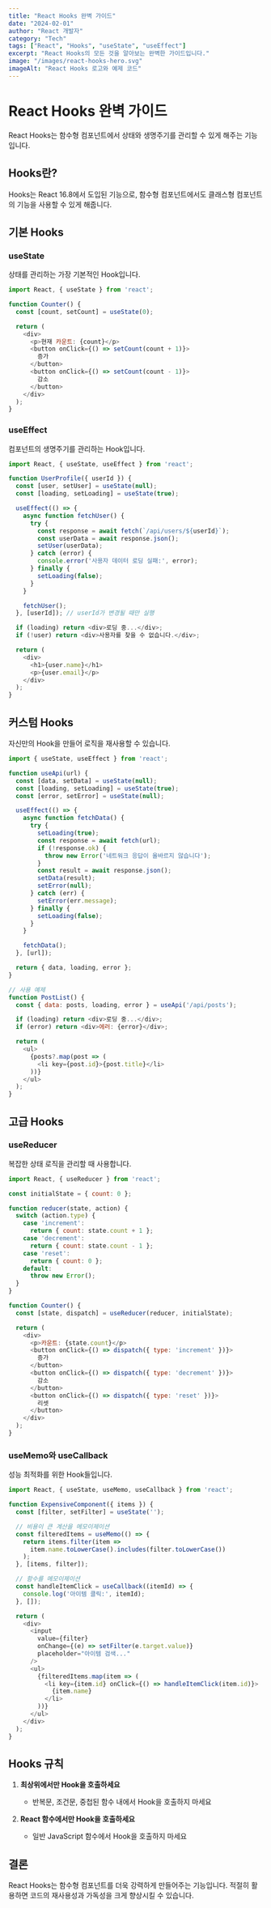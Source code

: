 ```yaml
---
title: "React Hooks 완벽 가이드"
date: "2024-02-01"
author: "React 개발자"
category: "Tech"
tags: ["React", "Hooks", "useState", "useEffect"]
excerpt: "React Hooks의 모든 것을 알아보는 완벽한 가이드입니다."
image: "/images/react-hooks-hero.svg"
imageAlt: "React Hooks 로고와 예제 코드"
---
```


# React Hooks 완벽 가이드

React Hooks는 함수형 컴포넌트에서 상태와 생명주기를 관리할 수 있게 해주는 기능입니다.

## Hooks란?

Hooks는 React 16.8에서 도입된 기능으로, 함수형 컴포넌트에서도 클래스형 컴포넌트의 기능을 사용할 수 있게 해줍니다.

## 기본 Hooks

### useState

상태를 관리하는 가장 기본적인 Hook입니다.

```javascript
import React, { useState } from 'react';

function Counter() {
  const [count, setCount] = useState(0);

  return (
    <div>
      <p>현재 카운트: {count}</p>
      <button onClick={() => setCount(count + 1)}>
        증가
      </button>
      <button onClick={() => setCount(count - 1)}>
        감소
      </button>
    </div>
  );
}
```

### useEffect

컴포넌트의 생명주기를 관리하는 Hook입니다.

```javascript
import React, { useState, useEffect } from 'react';

function UserProfile({ userId }) {
  const [user, setUser] = useState(null);
  const [loading, setLoading] = useState(true);

  useEffect(() => {
    async function fetchUser() {
      try {
        const response = await fetch(`/api/users/${userId}`);
        const userData = await response.json();
        setUser(userData);
      } catch (error) {
        console.error('사용자 데이터 로딩 실패:', error);
      } finally {
        setLoading(false);
      }
    }

    fetchUser();
  }, [userId]); // userId가 변경될 때만 실행

  if (loading) return <div>로딩 중...</div>;
  if (!user) return <div>사용자를 찾을 수 없습니다.</div>;

  return (
    <div>
      <h1>{user.name}</h1>
      <p>{user.email}</p>
    </div>
  );
}
```

## 커스텀 Hooks

자신만의 Hook을 만들어 로직을 재사용할 수 있습니다.

```javascript
import { useState, useEffect } from 'react';

function useApi(url) {
  const [data, setData] = useState(null);
  const [loading, setLoading] = useState(true);
  const [error, setError] = useState(null);

  useEffect(() => {
    async function fetchData() {
      try {
        setLoading(true);
        const response = await fetch(url);
        if (!response.ok) {
          throw new Error('네트워크 응답이 올바르지 않습니다');
        }
        const result = await response.json();
        setData(result);
        setError(null);
      } catch (err) {
        setError(err.message);
      } finally {
        setLoading(false);
      }
    }

    fetchData();
  }, [url]);

  return { data, loading, error };
}

// 사용 예제
function PostList() {
  const { data: posts, loading, error } = useApi('/api/posts');

  if (loading) return <div>로딩 중...</div>;
  if (error) return <div>에러: {error}</div>;

  return (
    <ul>
      {posts?.map(post => (
        <li key={post.id}>{post.title}</li>
      ))}
    </ul>
  );
}
```

## 고급 Hooks

### useReducer

복잡한 상태 로직을 관리할 때 사용합니다.

```javascript
import React, { useReducer } from 'react';

const initialState = { count: 0 };

function reducer(state, action) {
  switch (action.type) {
    case 'increment':
      return { count: state.count + 1 };
    case 'decrement':
      return { count: state.count - 1 };
    case 'reset':
      return { count: 0 };
    default:
      throw new Error();
  }
}

function Counter() {
  const [state, dispatch] = useReducer(reducer, initialState);

  return (
    <div>
      <p>카운트: {state.count}</p>
      <button onClick={() => dispatch({ type: 'increment' })}>
        증가
      </button>
      <button onClick={() => dispatch({ type: 'decrement' })}>
        감소
      </button>
      <button onClick={() => dispatch({ type: 'reset' })}>
        리셋
      </button>
    </div>
  );
}
```

### useMemo와 useCallback

성능 최적화를 위한 Hook들입니다.

```javascript
import React, { useState, useMemo, useCallback } from 'react';

function ExpensiveComponent({ items }) {
  const [filter, setFilter] = useState('');

  // 비용이 큰 계산을 메모이제이션
  const filteredItems = useMemo(() => {
    return items.filter(item => 
      item.name.toLowerCase().includes(filter.toLowerCase())
    );
  }, [items, filter]);

  // 함수를 메모이제이션
  const handleItemClick = useCallback((itemId) => {
    console.log('아이템 클릭:', itemId);
  }, []);

  return (
    <div>
      <input
        value={filter}
        onChange={(e) => setFilter(e.target.value)}
        placeholder="아이템 검색..."
      />
      <ul>
        {filteredItems.map(item => (
          <li key={item.id} onClick={() => handleItemClick(item.id)}>
            {item.name}
          </li>
        ))}
      </ul>
    </div>
  );
}
```

## Hooks 규칙

1. **최상위에서만 Hook을 호출하세요**
   - 반복문, 조건문, 중첩된 함수 내에서 Hook을 호출하지 마세요

2. **React 함수에서만 Hook을 호출하세요**
   - 일반 JavaScript 함수에서 Hook을 호출하지 마세요

## 결론

React Hooks는 함수형 컴포넌트를 더욱 강력하게 만들어주는 기능입니다. 적절히 활용하면 코드의 재사용성과 가독성을 크게 향상시킬 수 있습니다.